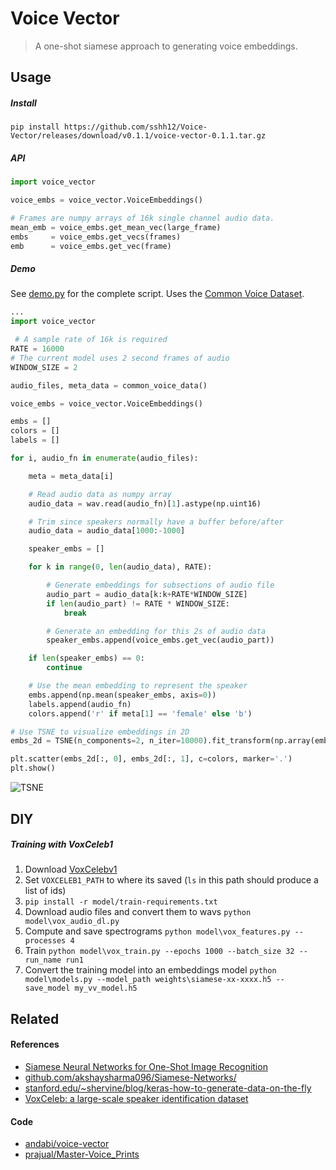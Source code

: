 # Voice Vector

> A one-shot siamese approach to generating voice embeddings.

## Usage

##### Install

`pip install https://github.com/sshh12/Voice-Vector/releases/download/v0.1.1/voice-vector-0.1.1.tar.gz`

##### API

```python
import voice_vector

voice_embs = voice_vector.VoiceEmbeddings()

# Frames are numpy arrays of 16k single channel audio data.
mean_emb = voice_embs.get_mean_vec(large_frame)
embs     = voice_embs.get_vecs(frames)
emb      = voice_embs.get_vec(frame)
```

##### Demo

See [demo.py](https://github.com/sshh12/Voice-Vector/blob/master/demo.py) for the complete script. Uses the [Common Voice Dataset](https://voice.mozilla.org/en).

```python
...
import voice_vector

 # A sample rate of 16k is required
RATE = 16000
# The current model uses 2 second frames of audio
WINDOW_SIZE = 2

audio_files, meta_data = common_voice_data()

voice_embs = voice_vector.VoiceEmbeddings()

embs = []
colors = []
labels = []

for i, audio_fn in enumerate(audio_files):

    meta = meta_data[i]

    # Read audio data as numpy array
    audio_data = wav.read(audio_fn)[1].astype(np.uint16)

    # Trim since speakers normally have a buffer before/after
    audio_data = audio_data[1000:-1000]

    speaker_embs = []

    for k in range(0, len(audio_data), RATE):

        # Generate embeddings for subsections of audio file
        audio_part = audio_data[k:k+RATE*WINDOW_SIZE]
        if len(audio_part) != RATE * WINDOW_SIZE:
            break

        # Generate an embedding for this 2s of audio data
        speaker_embs.append(voice_embs.get_vec(audio_part))

    if len(speaker_embs) == 0:
        continue

    # Use the mean embedding to represent the speaker
    embs.append(np.mean(speaker_embs, axis=0))
    labels.append(audio_fn)
    colors.append('r' if meta[1] == 'female' else 'b')

# Use TSNE to visualize embeddings in 2D
embs_2d = TSNE(n_components=2, n_iter=10000).fit_transform(np.array(embs))

plt.scatter(embs_2d[:, 0], embs_2d[:, 1], c=colors, marker='.')
plt.show()
```

![TSNE](https://user-images.githubusercontent.com/6625384/58922114-2fe79780-86ff-11e9-9b45-33ee1c7a342d.png)

## DIY

##### Training with VoxCeleb1

1. Download [VoxCelebv1](http://www.robots.ox.ac.uk/~vgg/data/voxceleb/vox1.html)
2. Set `VOXCELEB1_PATH` to where its saved (`ls` in this path should produce a list of ids)
3. `pip install -r model/train-requirements.txt`
4. Download audio files and convert them to wavs `python model\vox_audio_dl.py`
5. Compute and save spectrograms `python model\vox_features.py --processes 4`
6. Train `python model\vox_train.py --epochs 1000 --batch_size 32 --run_name run1`
7. Convert the training model into an embeddings model `python model\models.py --model_path weights\siamese-xx-xxxx.h5 --save_model my_vv_model.h5`

## Related

#### References
* [Siamese Neural Networks for One-Shot Image Recognition](https://www.cs.cmu.edu/~rsalakhu/papers/oneshot1.pdf)
* [github.com/akshaysharma096/Siamese-Networks/](https://github.com/akshaysharma096/Siamese-Networks/)
* [stanford.edu/~shervine/blog/keras-how-to-generate-data-on-the-fly](https://stanford.edu/~shervine/blog/keras-how-to-generate-data-on-the-fly)
* [VoxCeleb: a large-scale speaker identification dataset](https://arxiv.org/abs/1706.08612v1)

#### Code
* [andabi/voice-vector](https://github.com/andabi/voice-vector)
* [prajual/Master-Voice_Prints](https://github.com/prajual/Master-Voice_Prints)
